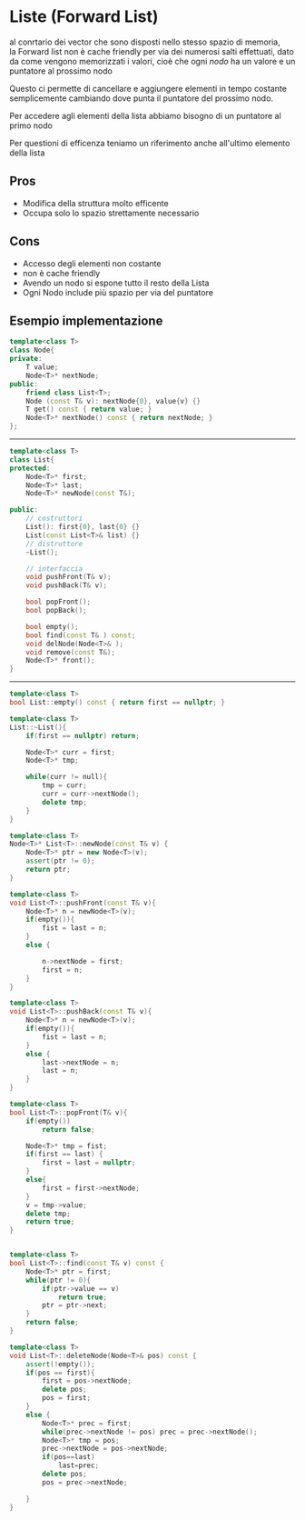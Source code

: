 # Liste (Forward List)

al conrtario dei vector che sono disposti nello stesso spazio di memoria,  
la Forward list non è cache friendly per via dei numerosi salti effettuati, dato da come vengono memorizzati i valori, cioè che ogni *nodo* ha un valore e un puntatore al prossimo nodo

Questo ci permette di cancellare e aggiungere elementi in tempo costante semplicemente cambiando dove punta il puntatore del prossimo nodo.

Per accedere agli elementi della lista abbiamo bisogno di un puntatore al primo nodo

Per questioni di efficenza teniamo un riferimento anche all'ultimo elemento della lista

## Pros

- Modifica della struttura molto efficente
- Occupa solo lo spazio strettamente necessario

## Cons

- Accesso degli elementi non costante
- non è cache friendly
- Avendo un nodo si espone tutto il resto della Lista
- Ogni Nodo include più spazio per via del puntatore

## Esempio implementazione

```cpp
template<class T>
class Node{
private:
	T value;
	Node<T>* nextNode;
public:
	friend class List<T>;
	Node (const T& v): nextNode{0}, value{v} {}
	T get() const { return value; }
	Node<T>* nextNode() const { return nextNode; }
};
```

___

```cpp
template<class T>
class List{
protected:
	Node<T>* first;
	Node<T>* last;
	Node<T>* newNode(const T&);

public:
	// costruttori
	List(): first{0}, last{0} {}
	List(const List<T>& list) {}
	// distruttore
	~List();

	// interfaccia
	void pushFront(T& v);
	void pushBack(T& v);

	bool popFront();
	bool popBack();

	bool empty();
	bool find(const T& ) const;
	void delNode(Node<T>& );
	void remove(const T&);
	Node<T>* front();
}
```

___

```cpp
template<class T>
bool List::empty() const { return first == nullptr; }
```

```cpp
template<class T>
List::~List(){
	if(first == nullptr) return;

	Node<T>* curr = first;
	Node<T>* tmp;

	while(curr != null){
		tmp = curr;
		curr = curr->nextNode();
		delete tmp;
	}
}
```

```cpp
template<class T>
Node<T>* List<T>::newNode(const T& v) {
	Node<T>* ptr = new Node<T>(v);
	assert(ptr != 0);
	return ptr;
}
```

```cpp
template<class T>
void List<T>::pushFront(const T& v){
	Node<T>* n = newNode<T>(v);
	if(empty()){
		fist = last = n;
	}
	else {

		n->nextNode = first;
		first = n;
	}
}
```

```cpp
template<class T>
void List<T>::pushBack(const T& v){
	Node<T>* n = newNode<T>(v);
	if(empty()){ 
		fist = last = n;
	}
	else {
		last->nextNode = n;
		last = n;
	}
}
```

```cpp
template<class T>
bool List<T>::popFront(T& v){
	if(empty())
		return false;

	Node<T>* tmp = fist;
	if(first == last) {
		first = last = nullptr;
	}
	else{
		first = first->nextNode;
	}
	v = tmp->value;
	delete tmp;
	return true;
}

```
<!-- TODO: IMPLEMENTARE popBack() -->
```cpp

```

```cpp
template<class T>
bool List<T>::find(const T& v) const {
	Node<T>* ptr = first;
	while(ptr != 0){
		if(ptr->value == v)
			return true;
		ptr = ptr->next;
	}
	return false;
}
```

```cpp
template<class T>
void List<T>::deleteNode(Node<T>& pos) const {
	assert(!empty());
	if(pos == first){
		first = pos->nextNode;
		delete pos;
		pos = first;
	}
	else {
		Node<T>* prec = first;
		while(prec->nextNode != pos) prec = prec->nextNode();
		Node<T>* tmp = pos;
		prec->nextNode = pos->nextNode;
		if(pos==last)
			last=prec;
		delete pos;
		pos = prec->nextNode;

	}
}
```
